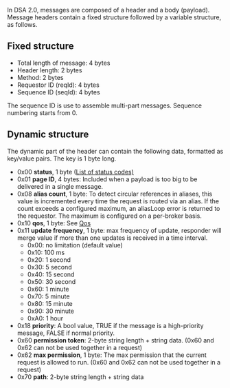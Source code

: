 In DSA 2.0, messages are composed of a header and a body (payload). Message headers contain a fixed structure followed by a variable structure, as follows.

## Fixed structure
* Total length of message: 4 bytes
* Header length: 2 bytes
* Method: 2 bytes
* Requestor ID (reqId): 4 bytes
* Sequence ID (seqId): 4 bytes

The sequence ID is use to assemble multi-part messages. Sequence numbering starts from 0.

## Dynamic structure

The dynamic part of the header can contain the following data, formatted as key/value pairs. The key is 1 byte long.

* 0x00 **status**, 1 byte ([List of status codes)](https://github.com/dsa-2/docs/wiki/Status-Table)
* 0x01 **page ID**, 4 bytes: Included when a payload is too big to be delivered in a single message.
* 0x08 **alias count**, 1 byte: To detect circular references in aliases, this value is incremented every time the request is routed via an alias. If the count exceeds a configured maximum, an aliasLoop error is returned to the requestor. The maximum is configured on a per-broker basis.
* 0x10 **qos**, 1 byte: See [Qos](https://github.com/dsa-2/docs/wiki/Qos)
* 0x11 **update frequency**, 1 byte: max frequency of update, responder will merge value if more than one updates is received in a time interval.
  * 0x00: no limitation (default value)
  * 0x10: 100 ms
  * 0x20: 1 second
  * 0x30: 5 second   
  * 0x40: 15 second
  * 0x50: 30 second
  * 0x60: 1 minute
  * 0x70: 5 minute
  * 0x80: 15 minute
  * 0x90: 30 minute
  * 0xA0: 1 hour
* 0x18 **priority**: A bool value, TRUE if the message is a high-priority message, FALSE if normal priority.
* 0x60 **permission token**: 2-byte string length + string data. (0x60 and 0x62 can not be used together in a request)
* 0x62 **max permission**, 1 byte: The max permission that the current request is allowed to run. (0x60 and 0x62 can not be used together in a request)
* 0x70 **path**: 2-byte string length + string data